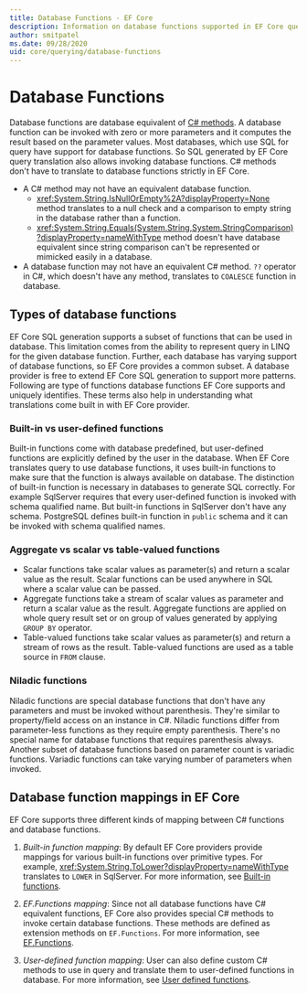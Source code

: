 ```yaml
---
title: Database Functions - EF Core
description: Information on database functions supported in EF Core query translation
author: smitpatel
ms.date: 09/28/2020
uid: core/querying/database-functions
---
```

# Database Functions

Database functions are database equivalent of [C# methods](/dotnet/csharp/programming-guide/classes-and-structs/methods). A database function can be invoked with zero or more parameters and it computes the result based on the parameter values. Most databases, which use SQL for query have support for database functions. So SQL generated by EF Core query translation also allows invoking database functions. C# methods don't have to translate to database functions strictly in EF Core.

- A C# method may not have an equivalent database function.
  - <xref:System.String.IsNullOrEmpty%2A?displayProperty=None> method translates to a null check and a comparison to empty string in the database rather than a function.
  - <xref:System.String.Equals(System.String,System.StringComparison)?displayProperty=nameWithType> method doesn't have database equivalent since string comparison can't be represented or mimicked easily in a database.
- A database function may not have an equivalent C# method. `??` operator in C#, which doesn't have any method, translates to `COALESCE` function in database.

## Types of database functions

EF Core SQL generation supports a subset of functions that can be used in database. This limitation comes from the ability to represent query in LINQ for the given database function. Further, each database has varying support of database functions, so EF Core provides a common subset. A database provider is free to extend EF Core SQL generation to support more patterns. Following are type of functions database functions EF Core supports and uniquely identifies. These terms also help in understanding what translations come built in with EF Core provider.

### Built-in vs user-defined functions

Built-in functions come with database predefined, but user-defined functions are explicitly defined by the user in the database. When EF Core translates query to use database functions, it uses built-in functions to make sure that the function is always available on database. The distinction of built-in function is necessary in databases to generate SQL correctly. For example SqlServer requires that every user-defined function is invoked with schema qualified name. But built-in functions in SqlServer don't have any schema. PostgreSQL defines built-in function in `public` schema and it can be invoked with schema qualified names.

### Aggregate vs scalar vs table-valued functions

- Scalar functions take scalar values as parameter(s) and return a scalar value as the result. Scalar functions can be used anywhere in SQL where a scalar value can be passed.
- Aggregate functions take a stream of scalar values as parameter and return a scalar value as the result. Aggregate functions are applied on whole query result set or on group of values generated by applying `GROUP BY` operator.
- Table-valued functions take scalar values as parameter(s) and return a stream of rows as the result. Table-valued functions are used as a table source in `FROM` clause.

### Niladic functions

Niladic functions are special database functions that don't have any parameters and must be invoked without parenthesis. They're similar to property/field access on an instance in C#. Niladic functions differ from parameter-less functions as they require empty parenthesis. There's no special name for database functions that requires parenthesis always. Another subset of database functions based on parameter count is variadic functions. Variadic functions can take varying number of parameters when invoked.

## Database function mappings in EF Core

EF Core supports three different kinds of mapping between C# functions and database functions.

1. *Built-in function mapping*: By default EF Core providers provide mappings for various built-in functions over primitive types. For example, <xref:System.String.ToLower?displayProperty=nameWithType> translates to `LOWER` in SqlServer. For more information, see [Built-in functions](xref:core/querying/built-in-functions).

2. *EF.Functions mapping*: Since not all database functions have C# equivalent functions, EF Core also provides special C# methods to invoke certain database functions. These methods are defined as extension methods on `EF.Functions`. For more information, see [EF.Functions](xref:core/querying/ef-functions).

3. *User-defined function mapping*: User can also define custom C# methods to use in query and translate them to user-defined functions in database. For more information, see [User defined functions](xref:core/querying/user-defined-functions).
